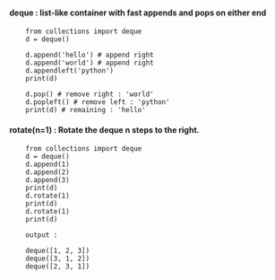 #### deque : list-like container with fast appends and pops on either end

        from collections import deque
        d = deque()
        
        d.append('hello') # append right
        d.append('world') # append right
        d.appendleft('python')
        print(d)
        
        d.pop() # remove right : 'world'
        d.popleft() # remove left : 'python'
        print(d) # remaining : 'hello'


####  rotate(n=1) : Rotate the deque n steps to the right.

        from collections import deque
        d = deque()
        d.append(1)
        d.append(2)
        d.append(3)
        print(d)
        d.rotate(1)
        print(d)
        d.rotate(1)
        print(d)

        output : 

        deque([1, 2, 3])
        deque([3, 1, 2])
        deque([2, 3, 1])
